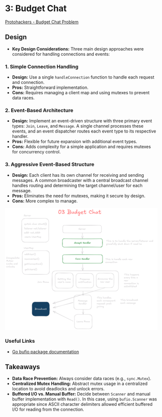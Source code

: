 # 3: Budget Chat  
[Protohackers - Budget Chat Problem](https://protohackers.com/problem/3)

## Design

- **Key Design Considerations:**
  Three main design approaches were considered for handling connections and events:

### 1. Simple Connection Handling
   - **Design:** Use a single `handleConnection` function to handle each request and connection.
   - **Pros:** Straightforward implementation.
   - **Cons:** Requires managing a client map and using mutexes to prevent data races.

### 2. Event-Based Architecture
   - **Design:** Implement an event-driven structure with three primary event types: `Join`, `Leave`, and `Message`. A single channel processes these events, and an event dispatcher routes each event type to its respective handler.
   - **Pros:** Flexible for future expansion with additional event types.
   - **Cons:** Adds complexity for a simple application and requires mutexes for concurrency control.

### 3. Aggressive Event-Based Structure
   - **Design:** Each client has its own channel for receiving and sending messages. A common broadcaster with a central broadcast channel handles routing and determining the target channel/user for each message.
   - **Pros:** Eliminates the need for mutexes, making it secure by design.
   - **Cons:** More complex to manage.

![General-Architecture](architecture.png) 

### Useful Links
- [Go bufio package documentation](https://pkg.go.dev/bufio)

## Takeaways
- **Data Race Prevention:** Always consider data races (e.g., `sync.Mutex`).
- **Centralized Mutex Handling:** Abstract mutex usage in a centralized location to avoid deadlocks and unlock errors.
- **Buffered I/O vs. Manual Buffer:** Decide between `Scanner` and manual buffer implementation with `Read()`. In this case, using `bufio.Scanner` was appropriate since ASCII character delimiters allowed efficient buffered I/O for reading from the connection.
